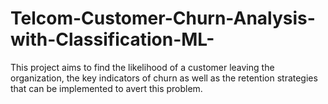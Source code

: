 # Telcom-Customer-Churn-Analysis-with-Classification-ML-
This project aims to find the likelihood of a customer leaving the organization, the key indicators of churn as well as the retention strategies that can be implemented to avert this problem.
